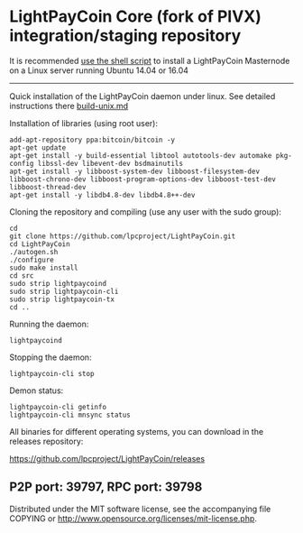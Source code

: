 LightPayCoin Core (fork of PIVX) integration/staging repository
======================================


It is recommended [use the shell script](https://github.com/lpcproject/lpcinstall) to install a LightPayCoin Masternode on a Linux server running Ubuntu 14.04 or 16.04

***

Quick installation of the LightPayCoin daemon under linux. See detailed instructions there [build-unix.md](build-unix.md)

Installation of libraries (using root user):

    add-apt-repository ppa:bitcoin/bitcoin -y
    apt-get update
    apt-get install -y build-essential libtool autotools-dev automake pkg-config libssl-dev libevent-dev bsdmainutils
    apt-get install -y libboost-system-dev libboost-filesystem-dev libboost-chrono-dev libboost-program-options-dev libboost-test-dev libboost-thread-dev
    apt-get install -y libdb4.8-dev libdb4.8++-dev

Cloning the repository and compiling (use any user with the sudo group):

    cd
    git clone https://github.com/lpcproject/LightPayCoin.git
    cd LightPayCoin
    ./autogen.sh
    ./configure
    sudo make install
    cd src
    sudo strip lightpaycoind
    sudo strip lightpaycoin-cli
    sudo strip lightpaycoin-tx
    cd ..

Running the daemon:

    lightpaycoind 

Stopping the daemon:

    lightpaycoin-cli stop

Demon status:

    lightpaycoin-cli getinfo
    lightpaycoin-cli mnsync status

All binaries for different operating systems, you can download in the releases repository:

https://github.com/lpcproject/LightPayCoin/releases

P2P port: 39797, RPC port: 39798
-
Distributed under the MIT software license, see the accompanying file COPYING or http://www.opensource.org/licenses/mit-license.php.
